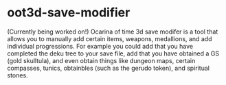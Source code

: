# oot3d-save-modifier
(Currently being worked on!) Ocarina of time 3d save modifer is a tool that allows you to manually add certain items, weapons, medallions, and add individual progressions. For example you could add that you have completed the deku tree to your save file, add that you have obtained a GS (gold skulltula), and even obtain things like dungeon maps, certain compasses, tunics, obtainbles (such as the gerudo token), and spiritual stones. 
